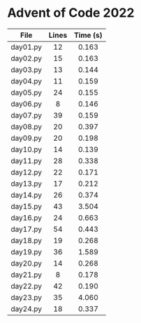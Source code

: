 # Advent of Code 2022

| File        | Lines | Time (s)          |
| ------------- |:-------------:|:-------------:|
|day01.py|12|0.163|
|day02.py|15|0.163|
|day03.py|13|0.144|
|day04.py|11|0.159|
|day05.py|24|0.155|
|day06.py|8|0.146|
|day07.py|39|0.159|
|day08.py|20|0.397|
|day09.py|20|0.198|
|day10.py|14|0.139|
|day11.py|28|0.338|
|day12.py|22|0.171|
|day13.py|17|0.212|
|day14.py|26|0.374|
|day15.py|43|3.504|
|day16.py|24|0.663|
|day17.py|54|0.443|
|day18.py|19|0.268|
|day19.py|36|1.589|
|day20.py|14|0.268|
|day21.py|8|0.178|
|day22.py|42|0.190|
|day23.py|35|4.060|
|day24.py|18|0.337|